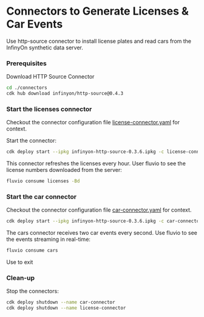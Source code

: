 # Connectors to Generate Licenses & Car Events

Use http-source connector to install license plates and read cars from the InfinyOn synthetic data server.

### Prerequisites

Download HTTP Source Connector

```bash
cd ./connectors
cdk hub download infinyon/http-source@0.4.3
```

### Start the licenses connector

Checkout the connector configuration file [license-connector.yaml](license-connector.yaml) for context.

Start the connector:

```bash
cdk deploy start --ipkg infinyon-http-source-0.3.6.ipkg -c license-connector.yaml
```

This connector refreshes the licenses every hour. User fluvio to see the license numbers downloaded from the server:

```bash
fluvio consume licenses -Bd
```


### Start the car connector

Checkout the connector configuration file [car-connector.yaml](car-connector.yaml) for context.

```bash
cdk deploy start --ipkg infinyon-http-source-0.3.6.ipkg -c car-connector.yaml
```

The cars connector receives two car events every second. Use fluvio to see the events streaming in real-time:

```bash
fluvio consume cars
```

Use <Ctrl-C> to exit


### Clean-up

Stop the connectors:

```bash
cdk deploy shutdown --name car-connector
cdk deploy shutdown --name license-connector
```
